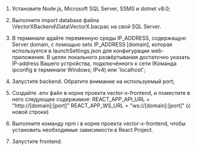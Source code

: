 1. Установите Node.js, Microsoft SQL Server, SSMS и dotnet v8.0;

2. Выполните import database файла \VectorXBackend\Data\VectorX.bacpac на свой SQL Server.

3. В терминале адайте переменную среды IP_ADDRESS, содержащую Server domain, с помощью setx IP_ADDRESS [domain], которая используется в launchSettings.json для конфигурации web-приложения. В целях локального развёртывания достаточно указать IP-address Вашего устройства, подключённого к сети (Команда ipconfig в терминале Windows; IPv4) или 'localhost';

4. Запустите backend. Обратите внимание на используемый port;

5. Создайте .env файл в корне проекта vector-x-frontend, и поместите в него следующее содержимое:
   REACT_APP_API_URL = "http://[domain]:[port]"
   REACT_APP_WS_URL = "ws://[domain]:[port]" (с новой строки)

6. Выполните команду npm i в корне проекта vector-x-frontend, чтобы установить необходимые зависимости в React Project.

7. Запустите frontend.
